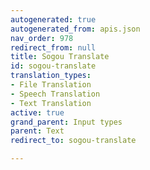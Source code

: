 ```yaml
---
autogenerated: true
autogenerated_from: apis.json
nav_order: 978
redirect_from: null
title: Sogou Translate
id: sogou-translate
translation_types:
- File Translation
- Speech Translation
- Text Translation
active: true
grand_parent: Input types
parent: Text
redirect_to: sogou-translate

---
```


